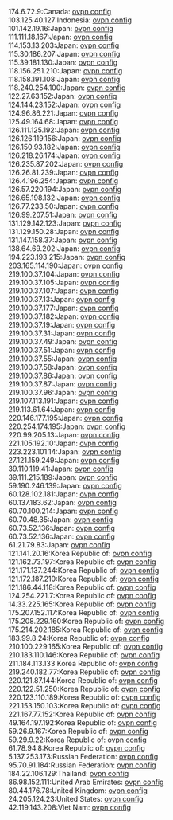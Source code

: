 174.6.72.9:Canada: [ovpn config](vpn/174_6_72_9.ovpn)  
103.125.40.127:Indonesia: [ovpn config](vpn/103_125_40_127.ovpn)  
101.142.19.16:Japan: [ovpn config](vpn/101_142_19_16.ovpn)  
111.111.18.167:Japan: [ovpn config](vpn/111_111_18_167.ovpn)  
114.153.13.203:Japan: [ovpn config](vpn/114_153_13_203.ovpn)  
115.30.186.207:Japan: [ovpn config](vpn/115_30_186_207.ovpn)  
115.39.181.130:Japan: [ovpn config](vpn/115_39_181_130.ovpn)  
118.156.251.210:Japan: [ovpn config](vpn/118_156_251_210.ovpn)  
118.158.191.108:Japan: [ovpn config](vpn/118_158_191_108.ovpn)  
118.240.254.100:Japan: [ovpn config](vpn/118_240_254_100.ovpn)  
122.27.63.152:Japan: [ovpn config](vpn/122_27_63_152.ovpn)  
124.144.23.152:Japan: [ovpn config](vpn/124_144_23_152.ovpn)  
124.96.86.221:Japan: [ovpn config](vpn/124_96_86_221.ovpn)  
125.49.164.68:Japan: [ovpn config](vpn/125_49_164_68.ovpn)  
126.111.125.192:Japan: [ovpn config](vpn/126_111_125_192.ovpn)  
126.126.119.156:Japan: [ovpn config](vpn/126_126_119_156.ovpn)  
126.150.93.182:Japan: [ovpn config](vpn/126_150_93_182.ovpn)  
126.218.26.174:Japan: [ovpn config](vpn/126_218_26_174.ovpn)  
126.235.87.202:Japan: [ovpn config](vpn/126_235_87_202.ovpn)  
126.26.81.239:Japan: [ovpn config](vpn/126_26_81_239.ovpn)  
126.4.196.254:Japan: [ovpn config](vpn/126_4_196_254.ovpn)  
126.57.220.194:Japan: [ovpn config](vpn/126_57_220_194.ovpn)  
126.65.198.132:Japan: [ovpn config](vpn/126_65_198_132.ovpn)  
126.77.233.50:Japan: [ovpn config](vpn/126_77_233_50.ovpn)  
126.99.207.51:Japan: [ovpn config](vpn/126_99_207_51.ovpn)  
131.129.142.123:Japan: [ovpn config](vpn/131_129_142_123.ovpn)  
131.129.150.28:Japan: [ovpn config](vpn/131_129_150_28.ovpn)  
131.147.158.37:Japan: [ovpn config](vpn/131_147_158_37.ovpn)  
138.64.69.202:Japan: [ovpn config](vpn/138_64_69_202.ovpn)  
194.223.193.215:Japan: [ovpn config](vpn/194_223_193_215.ovpn)  
203.165.114.190:Japan: [ovpn config](vpn/203_165_114_190.ovpn)  
219.100.37.104:Japan: [ovpn config](vpn/219_100_37_104.ovpn)  
219.100.37.105:Japan: [ovpn config](vpn/219_100_37_105.ovpn)  
219.100.37.107:Japan: [ovpn config](vpn/219_100_37_107.ovpn)  
219.100.37.13:Japan: [ovpn config](vpn/219_100_37_13.ovpn)  
219.100.37.177:Japan: [ovpn config](vpn/219_100_37_177.ovpn)  
219.100.37.182:Japan: [ovpn config](vpn/219_100_37_182.ovpn)  
219.100.37.19:Japan: [ovpn config](vpn/219_100_37_19.ovpn)  
219.100.37.31:Japan: [ovpn config](vpn/219_100_37_31.ovpn)  
219.100.37.49:Japan: [ovpn config](vpn/219_100_37_49.ovpn)  
219.100.37.51:Japan: [ovpn config](vpn/219_100_37_51.ovpn)  
219.100.37.55:Japan: [ovpn config](vpn/219_100_37_55.ovpn)  
219.100.37.58:Japan: [ovpn config](vpn/219_100_37_58.ovpn)  
219.100.37.86:Japan: [ovpn config](vpn/219_100_37_86.ovpn)  
219.100.37.87:Japan: [ovpn config](vpn/219_100_37_87.ovpn)  
219.100.37.96:Japan: [ovpn config](vpn/219_100_37_96.ovpn)  
219.107.113.191:Japan: [ovpn config](vpn/219_107_113_191.ovpn)  
219.113.61.64:Japan: [ovpn config](vpn/219_113_61_64.ovpn)  
220.146.177.195:Japan: [ovpn config](vpn/220_146_177_195.ovpn)  
220.254.174.195:Japan: [ovpn config](vpn/220_254_174_195.ovpn)  
220.99.205.13:Japan: [ovpn config](vpn/220_99_205_13.ovpn)  
221.105.192.10:Japan: [ovpn config](vpn/221_105_192_10.ovpn)  
223.223.101.14:Japan: [ovpn config](vpn/223_223_101_14.ovpn)  
27.121.159.249:Japan: [ovpn config](vpn/27_121_159_249.ovpn)  
39.110.119.41:Japan: [ovpn config](vpn/39_110_119_41.ovpn)  
39.111.215.189:Japan: [ovpn config](vpn/39_111_215_189.ovpn)  
59.190.246.139:Japan: [ovpn config](vpn/59_190_246_139.ovpn)  
60.128.102.181:Japan: [ovpn config](vpn/60_128_102_181.ovpn)  
60.137.183.62:Japan: [ovpn config](vpn/60_137_183_62.ovpn)  
60.70.100.214:Japan: [ovpn config](vpn/60_70_100_214.ovpn)  
60.70.48.35:Japan: [ovpn config](vpn/60_70_48_35.ovpn)  
60.73.52.136:Japan: [ovpn config](vpn/60_73_52_136.ovpn)  
60.73.52.136:Japan: [ovpn config](vpn/60_73_52_136.ovpn)  
61.21.79.83:Japan: [ovpn config](vpn/61_21_79_83.ovpn)  
121.141.20.16:Korea Republic of: [ovpn config](vpn/121_141_20_16.ovpn)  
121.162.73.197:Korea Republic of: [ovpn config](vpn/121_162_73_197.ovpn)  
121.171.137.244:Korea Republic of: [ovpn config](vpn/121_171_137_244.ovpn)  
121.172.187.210:Korea Republic of: [ovpn config](vpn/121_172_187_210.ovpn)  
121.186.44.118:Korea Republic of: [ovpn config](vpn/121_186_44_118.ovpn)  
124.254.221.7:Korea Republic of: [ovpn config](vpn/124_254_221_7.ovpn)  
14.33.225.165:Korea Republic of: [ovpn config](vpn/14_33_225_165.ovpn)  
175.207.152.117:Korea Republic of: [ovpn config](vpn/175_207_152_117.ovpn)  
175.208.229.160:Korea Republic of: [ovpn config](vpn/175_208_229_160.ovpn)  
175.214.202.185:Korea Republic of: [ovpn config](vpn/175_214_202_185.ovpn)  
183.99.8.24:Korea Republic of: [ovpn config](vpn/183_99_8_24.ovpn)  
210.100.229.165:Korea Republic of: [ovpn config](vpn/210_100_229_165.ovpn)  
210.183.110.146:Korea Republic of: [ovpn config](vpn/210_183_110_146.ovpn)  
211.184.113.133:Korea Republic of: [ovpn config](vpn/211_184_113_133.ovpn)  
219.240.182.77:Korea Republic of: [ovpn config](vpn/219_240_182_77.ovpn)  
220.121.87.144:Korea Republic of: [ovpn config](vpn/220_121_87_144.ovpn)  
220.122.51.250:Korea Republic of: [ovpn config](vpn/220_122_51_250.ovpn)  
220.123.110.189:Korea Republic of: [ovpn config](vpn/220_123_110_189.ovpn)  
221.153.150.103:Korea Republic of: [ovpn config](vpn/221_153_150_103.ovpn)  
221.167.77.152:Korea Republic of: [ovpn config](vpn/221_167_77_152.ovpn)  
49.164.197.192:Korea Republic of: [ovpn config](vpn/49_164_197_192.ovpn)  
59.26.9.167:Korea Republic of: [ovpn config](vpn/59_26_9_167.ovpn)  
59.29.9.22:Korea Republic of: [ovpn config](vpn/59_29_9_22.ovpn)  
61.78.94.8:Korea Republic of: [ovpn config](vpn/61_78_94_8.ovpn)  
5.137.253.173:Russian Federation: [ovpn config](vpn/5_137_253_173.ovpn)  
95.70.91.184:Russian Federation: [ovpn config](vpn/95_70_91_184.ovpn)  
184.22.106.129:Thailand: [ovpn config](vpn/184_22_106_129.ovpn)  
86.98.152.111:United Arab Emirates: [ovpn config](vpn/86_98_152_111.ovpn)  
80.44.176.78:United Kingdom: [ovpn config](vpn/80_44_176_78.ovpn)  
24.205.124.23:United States: [ovpn config](vpn/24_205_124_23.ovpn)  
42.119.143.208:Viet Nam: [ovpn config](vpn/42_119_143_208.ovpn)  
